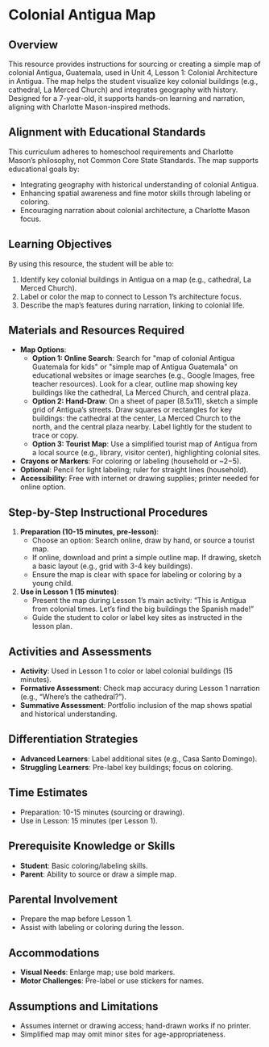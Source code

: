 # Colonial Antigua Map

## Overview
This resource provides instructions for sourcing or creating a simple map of colonial Antigua, Guatemala, used in Unit 4, Lesson 1: Colonial Architecture in Antigua. The map helps the student visualize key colonial buildings (e.g., cathedral, La Merced Church) and integrates geography with history. Designed for a 7-year-old, it supports hands-on learning and narration, aligning with Charlotte Mason-inspired methods.

## Alignment with Educational Standards
This curriculum adheres to homeschool requirements and Charlotte Mason’s philosophy, not Common Core State Standards. The map supports educational goals by:
- Integrating geography with historical understanding of colonial Antigua.
- Enhancing spatial awareness and fine motor skills through labeling or coloring.
- Encouraging narration about colonial architecture, a Charlotte Mason focus.

## Learning Objectives
By using this resource, the student will be able to:
1. Identify key colonial buildings in Antigua on a map (e.g., cathedral, La Merced Church).
2. Label or color the map to connect to Lesson 1’s architecture focus.
3. Describe the map’s features during narration, linking to colonial life.

## Materials and Resources Required
- **Map Options**:
  - **Option 1: Online Search**: Search for "map of colonial Antigua Guatemala for kids" or "simple map of Antigua Guatemala" on educational websites or image searches (e.g., Google Images, free teacher resources). Look for a clear, outline map showing key buildings like the cathedral, La Merced Church, and central plaza.
  - **Option 2: Hand-Draw**: On a sheet of paper (8.5x11), sketch a simple grid of Antigua’s streets. Draw squares or rectangles for key buildings: the cathedral at the center, La Merced Church to the north, and the central plaza nearby. Label lightly for the student to trace or copy.
  - **Option 3: Tourist Map**: Use a simplified tourist map of Antigua from a local source (e.g., library, visitor center), highlighting colonial sites.
- **Crayons or Markers**: For coloring or labeling (household or ~$2-$5).
- **Optional**: Pencil for light labeling; ruler for straight lines (household).
- **Accessibility**: Free with internet or drawing supplies; printer needed for online option.

## Step-by-Step Instructional Procedures
1. **Preparation (10-15 minutes, pre-lesson)**:
   - Choose an option: Search online, draw by hand, or source a tourist map.
   - If online, download and print a simple outline map. If drawing, sketch a basic layout (e.g., grid with 3-4 key buildings).
   - Ensure the map is clear with space for labeling or coloring by a young child.
2. **Use in Lesson 1 (15 minutes)**:
   - Present the map during Lesson 1’s main activity: “This is Antigua from colonial times. Let’s find the big buildings the Spanish made!”
   - Guide the student to color or label key sites as instructed in the lesson plan.

## Activities and Assessments
- **Activity**: Used in Lesson 1 to color or label colonial buildings (15 minutes).
- **Formative Assessment**: Check map accuracy during Lesson 1 narration (e.g., “Where’s the cathedral?”).
- **Summative Assessment**: Portfolio inclusion of the map shows spatial and historical understanding.

## Differentiation Strategies
- **Advanced Learners**: Label additional sites (e.g., Casa Santo Domingo).
- **Struggling Learners**: Pre-label key buildings; focus on coloring.

## Time Estimates
- Preparation: 10-15 minutes (sourcing or drawing).
- Use in Lesson: 15 minutes (per Lesson 1).

## Prerequisite Knowledge or Skills
- **Student**: Basic coloring/labeling skills.
- **Parent**: Ability to source or draw a simple map.

## Parental Involvement
- Prepare the map before Lesson 1.
- Assist with labeling or coloring during the lesson.

## Accommodations
- **Visual Needs**: Enlarge map; use bold markers.
- **Motor Challenges**: Pre-label or use stickers for names.

## Assumptions and Limitations
- Assumes internet or drawing access; hand-drawn works if no printer.
- Simplified map may omit minor sites for age-appropriateness.
